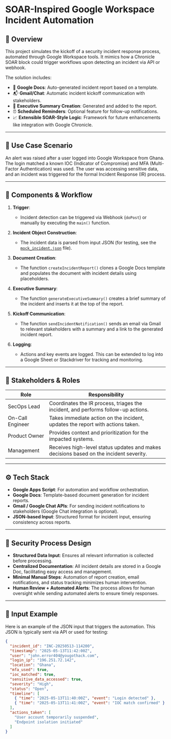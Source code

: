 # SOAR-Inspired Google Workspace Incident Automation

## 📌 Overview

This project simulates the kickoff of a security incident response process, automated through Google Workspace tools. It mimics how a Chronicle SOAR block could trigger workflows upon detecting an incident via API or webhook.

The solution includes:
- 📄 **Google Docs**: Auto-generated incident report based on a template.
- 📬 **Gmail/Chat**: Automatic incident kickoff communication with stakeholders.
- 🧠 **Executive Summary Creation**: Generated and added to the report.
- ⏰ **Scheduled Reminders**: Optional feature for follow-up notifications.
- 📈 **Extensible SOAR-Style Logic**: Framework for future enhancements like integration with Google Chronicle.

---

## 🎯 Use Case Scenario

An alert was raised after a user logged into Google Workspace from Ghana. The login matched a known IOC (Indicator of Compromise) and MFA (Multi-Factor Authentication) was used. The user was accessing sensitive data, and an incident was triggered for the formal Incident Response (IR) process.

---

## 🔩 Components & Workflow

1. **Trigger**:
   - Incident detection can be triggered via Webhook (`doPost`) or manually by executing the `main()` function.
   
2. **Incident Object Construction**:
   - The incident data is parsed from input JSON (for testing, see the [`mock_incident.json`](./mock_incident.json) file).

3. **Document Creation**:
   - The function `createIncidentReport()` clones a Google Docs template and populates the document with incident details using placeholders.

4. **Executive Summary**:
   - The function `generateExecutiveSummary()` creates a brief summary of the incident and inserts it at the top of the report.

5. **Kickoff Communication**:
   - The function `sendIncidentNotification()` sends an email via Gmail to relevant stakeholders with a summary and a link to the generated incident report.

6. **Logging**:
   - Actions and key events are logged. This can be extended to log into a Google Sheet or Stackdriver for tracking and monitoring.

---

## 👥 Stakeholders & Roles

| Role            | Responsibility                      |
|-----------------|--------------------------------------|
| SecOps Lead     | Coordinates the IR process, triages the incident, and performs follow-up actions. |
| On-Call Engineer| Takes immediate action on the incident, updates the report with actions taken. |
| Product Owner   | Provides context and prioritization for the impacted systems. |
| Management      | Receives high-level status updates and makes decisions based on the incident severity. |

---

## ⚙️ Tech Stack

- **Google Apps Script**: For automation and workflow orchestration.
- **Google Docs**: Template-based document generation for incident reports.
- **Gmail / Google Chat APIs**: For sending incident notifications to stakeholders (Google Chat integration is optional).
- **JSON-based Input**: Structured format for incident input, ensuring consistency across reports.

---

## 🔐 Security Process Design

- **Structured Data Input**: Ensures all relevant information is collected before processing.
- **Centralized Documentation**: All incident details are stored in a Google Doc, facilitating easy access and management.
- **Minimal Manual Steps**: Automation of report creation, email notifications, and status tracking minimizes human intervention.
- **Human Review + Automated Alerts**: The process allows for human oversight while sending automated alerts to ensure timely responses.

---

## 📎 Input Example

Here is an example of the JSON input that triggers the automation. This JSON is typically sent via API or used for testing:

```json
{
  "incident_id": "INC-20250513-114200",
  "timestamp": "2025-05-13T11:42:00Z",
  "user": "john.error404@yougothack.com",
  "login_ip": "196.251.72.142",
  "location": "Ghana",
  "mfa_used": true,
  "ioc_matched": true,
  "sensitive_data_accessed": true,
  "severity": "High",
  "status": "Open",
  "timeline": [
    { "time": "2025-05-13T11:40:00Z", "event": "Login detected" },
    { "time": "2025-05-13T11:41:00Z", "event": "IOC match confirmed" }
  ],
  "actions_taken": [
    "User account temporarily suspended",
    "Endpoint isolation initiated"
  ]
}
